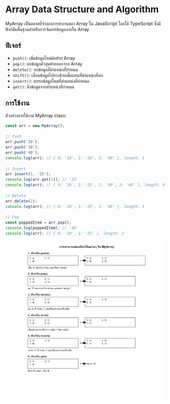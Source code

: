 # Array Data Structure and Algorithm

MyArray เป็นคลาสที่จำลองการทำงานของ Array ใน JavaScript โดยใช้ TypeScript ซึ่งมีฟังก์ชันพื้นฐานสำหรับการจัดการข้อมูลภายใน Array

## ฟีเจอร์

- `push()`: เพิ่มข้อมูลใหม่ต่อท้าย Array
- `pop()`: ลบข้อมูลตัวสุดท้ายออกจาก Array
- `delete()`: ลบข้อมูลที่ตำแหน่งที่กำหนด
- `shift()`: เลื่อนข้อมูลไปทางซ้ายเพื่อแทนที่ตำแหน่งที่ลบ
- `insert()`: แทรกข้อมูลใหม่ที่ตำแหน่งที่กำหนด
- `get()`: ดึงข้อมูลจากตำแหน่งที่กำหนด


## การใช้งาน

ตัวอย่างการใช้งาน MyArray class:

```typescript
const arr = new MyArray();

// Push
arr.push('20');
arr.push('30');
arr.push('40');
console.log(arr); // { 0: '20', 1: '30', 2: '40' }, length: 3

// Insert
arr.insert(1, '25');
console.log(arr.get(1)); // '25'
console.log(arr); // { 0: '20', 1: '25', 2: '30', 3: '40' }, length: 4

// Delete
arr.delete(2);
console.log(arr); // { 0: '20', 1: '25', 2: '40' }, length: 3

// Pop
const poppedItem = arr.pop();
console.log(poppedItem); // '40'
console.log(arr); // { 0: '20', 1: '25' }, length: 2
```

<div align="center">
  <img src="./Array.png" alt="Array" width="500" height="500">
</div>